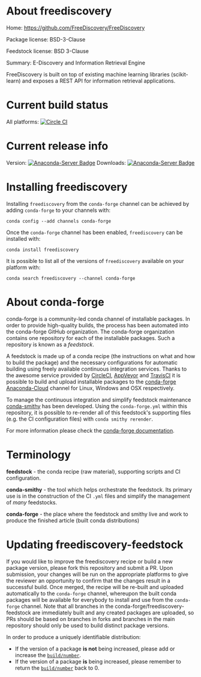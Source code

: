 About freediscovery
===================

Home: https://github.com/FreeDiscovery/FreeDiscovery

Package license: BSD-3-Clause

Feedstock license: BSD 3-Clause

Summary: E-Discovery and Information Retrieval Engine

FreeDiscovery is built on top of existing machine learning libraries
(scikit-learn) and exposes a REST API for information retrieval applications.


Current build status
====================

All platforms: [![Circle CI](https://circleci.com/gh/conda-forge/freediscovery-feedstock.svg?style=shield)](https://circleci.com/gh/conda-forge/freediscovery-feedstock)

Current release info
====================
Version: [![Anaconda-Server Badge](https://anaconda.org/conda-forge/freediscovery/badges/version.svg)](https://anaconda.org/conda-forge/freediscovery)
Downloads: [![Anaconda-Server Badge](https://anaconda.org/conda-forge/freediscovery/badges/downloads.svg)](https://anaconda.org/conda-forge/freediscovery)

Installing freediscovery
========================

Installing `freediscovery` from the `conda-forge` channel can be achieved by adding `conda-forge` to your channels with:

```
conda config --add channels conda-forge
```

Once the `conda-forge` channel has been enabled, `freediscovery` can be installed with:

```
conda install freediscovery
```

It is possible to list all of the versions of `freediscovery` available on your platform with:

```
conda search freediscovery --channel conda-forge
```


About conda-forge
=================

conda-forge is a community-led conda channel of installable packages.
In order to provide high-quality builds, the process has been automated into the
conda-forge GitHub organization. The conda-forge organization contains one repository
for each of the installable packages. Such a repository is known as a *feedstock*.

A feedstock is made up of a conda recipe (the instructions on what and how to build
the package) and the necessary configurations for automatic building using freely
available continuous integration services. Thanks to the awesome service provided by
[CircleCI](https://circleci.com/), [AppVeyor](http://www.appveyor.com/)
and [TravisCI](https://travis-ci.org/) it is possible to build and upload installable
packages to the [conda-forge](https://anaconda.org/conda-forge)
[Anaconda-Cloud](http://docs.anaconda.org/) channel for Linux, Windows and OSX respectively.

To manage the continuous integration and simplify feedstock maintenance
[conda-smithy](http://github.com/conda-forge/conda-smithy) has been developed.
Using the ``conda-forge.yml`` within this repository, it is possible to re-render all of
this feedstock's supporting files (e.g. the CI configuration files) with ``conda smithy rerender``.

For more information please check the [conda-forge documentation](https://conda-forge.org/docs/).

Terminology
===========

**feedstock** - the conda recipe (raw material), supporting scripts and CI configuration.

**conda-smithy** - the tool which helps orchestrate the feedstock.
                   Its primary use is in the construction of the CI ``.yml`` files
                   and simplify the management of *many* feedstocks.

**conda-forge** - the place where the feedstock and smithy live and work to
                  produce the finished article (built conda distributions)


Updating freediscovery-feedstock
================================

If you would like to improve the freediscovery recipe or build a new
package version, please fork this repository and submit a PR. Upon submission,
your changes will be run on the appropriate platforms to give the reviewer an
opportunity to confirm that the changes result in a successful build. Once
merged, the recipe will be re-built and uploaded automatically to the
`conda-forge` channel, whereupon the built conda packages will be available for
everybody to install and use from the `conda-forge` channel.
Note that all branches in the conda-forge/freediscovery-feedstock are
immediately built and any created packages are uploaded, so PRs should be based
on branches in forks and branches in the main repository should only be used to
build distinct package versions.

In order to produce a uniquely identifiable distribution:
 * If the version of a package **is not** being increased, please add or increase
   the [``build/number``](http://conda.pydata.org/docs/building/meta-yaml.html#build-number-and-string).
 * If the version of a package **is** being increased, please remember to return
   the [``build/number``](http://conda.pydata.org/docs/building/meta-yaml.html#build-number-and-string)
   back to 0.